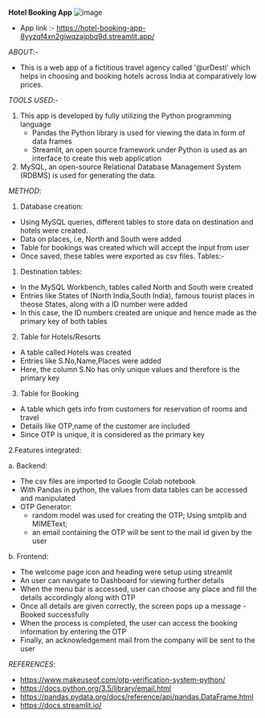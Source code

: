 **Hotel Booking App**
![image](https://github.com/Rika290/Hotel-booking-app/assets/126352441/8603aba4-c812-433d-bfad-5a053ca89fda)


- App link :- https://hotel-booking-app-8yyzqf4xn2giwqzajpbq9d.streamlit.app/ 

*ABOUT*:-
- This is a web app of a fictitious travel agency called '@urDesti' which helps in choosing and booking hotels across India at comparatively low prices.


*TOOLS USED*:-
1. This app is developed by fully utilizing the Python programming language
   -  Pandas the Python library is used for viewing the data in form of data frames
   -  Streamlit, an open source framework under Python is used as an interface to create this web application
2. MySQL, an open-source Relational Database Management System (RDBMS) is used for generating the data.

*METHOD*:
1. Database creation:
- Using MySQL queries, different tables to store data on destination and hotels were created.
- Data on places, i.e, North and South were added
- Table for bookings was created which will accept the input from user
- Once saved, these tables were exported as csv files.
Tables:-
1) Destination tables:
 - In the MySQL Workbench, tables called North and South were created
 - Entries like States of (North India,South India), famous tourist places in theose States, along with a ID number were added
 -  In this case, the ID numbers created are unique and hence made as the primary key of both tables
 
 2) Table for Hotels/Resorts
- A table called Hotels was created
- Entries like S.No,Name,Places were added
- Here, the column S.No has only unique values  and therefore is the primary key

3) Table for Booking
- A table which gets info from customers for reservation of rooms and travel
- Details like OTP,name of the customer are included
- Since OTP is unique, it is considered as the primary key
 
2.Features integrated:

a. Backend:
- The csv files are imported to Google Colab notebook
- With Pandas in python, the values from data tables can be accessed and manipulated
- OTP Generator:
   - random model was used for creating the OTP; Using smtplib and MIMEText;
   - an email containing the OTP will be sent to the mail id given by the user

b. Frontend:
- The welcome page icon and heading were setup using streamlit
- An user can navigate to Dashboard for viewing further details
- When the menu bar is accessed, user can choose any place and fill the details accordingly along with OTP
- Once all details are given correctly, the screen pops up a message - Booked successfully
- When the process is completed, the user can access the booking information by entering the OTP
- Finally, an acknowledgement mail from the company will be sent to the user

*REFERENCES*:
- https://www.makeuseof.com/otp-verification-system-python/
- https://docs.python.org/3.5/library/email.html
- https://pandas.pydata.org/docs/reference/api/pandas.DataFrame.html
- https://docs.streamlit.io/
